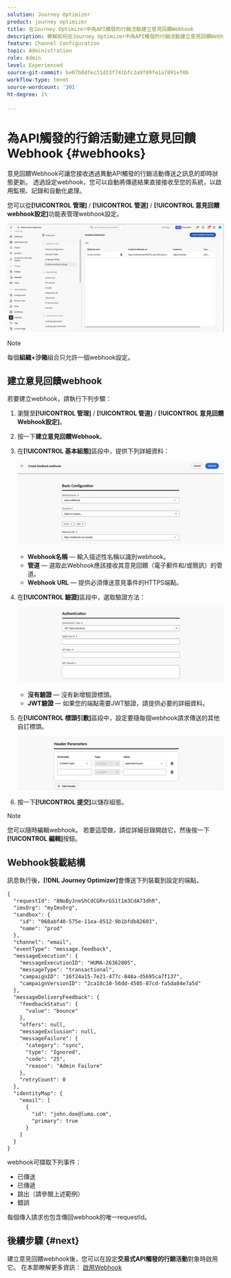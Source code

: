 ```yaml
---
solution: Journey Optimizer
product: journey optimizer
title: 在Journey Optimizer中為API觸發的行銷活動建立意見回饋Webhook
description: 瞭解如何在Journey Optimizer中為API觸發的行銷活動建立意見回饋Webhook。
feature: Channel Configuration
topic: Administration
role: Admin
level: Experienced
source-git-commit: be07b0dfec31d23f741bfc2a9f89fe1a7891ef0b
workflow-type: tm+mt
source-wordcount: '301'
ht-degree: 1%

---
```



# 為API觸發的行銷活動建立意見回饋Webhook {#webhooks}

意見回饋Webhook可讓您接收透過異動API觸發的行銷活動傳送之訊息的即時狀態更新。 透過設定webhook，您可以自動將傳遞結果直接接收至您的系統，以啟用監視、記錄和自動化處理。

您可以從&#x200B;**[!UICONTROL 管理]** / **[!UICONTROL 管道]** / **[!UICONTROL 意見回饋webhook設定]**&#x200B;功能表管理webhook設定。

![](assets/webhook-list.png)

>[!NOTE]
>每個&#x200B;**組織+沙箱**&#x200B;組合只允許一個webhook設定。

## 建立意見回饋webhook

若要建立webhook，請執行下列步驟：

1. 瀏覽至&#x200B;**[!UICONTROL 管理]** / **[!UICONTROL 管道]** / **[!UICONTROL 意見回饋Webhook設定]**。

1. 按一下&#x200B;**建立意見回饋Webhook**。

1. 在&#x200B;**[!UICONTROL 基本組態]**&#x200B;區段中，提供下列詳細資料：

   ![](assets/webhook-config.png)

   * **Webhook名稱** — 輸入描述性名稱以識別webhook。
   * **管道** — 選取此Webhook應該接收其意見回饋（電子郵件和/或簡訊）的管道。
   * **Webhook URL** — 提供必須傳送意見事件的HTTPS端點。

1. 在&#x200B;**[!UICONTROL 驗證]**&#x200B;區段中，選取驗證方法：

   ![](assets/webhook-authentication.png)

   * **沒有驗證** — 沒有新增驗證標頭。
   * **JWT驗證** — 如果您的端點需要JWT驗證，請提供必要的詳細資料。

1. 在&#x200B;**[!UICONTROL 標頭引數]**&#x200B;區段中，設定要隨每個webhook請求傳送的其他自訂標頭。

   ![](assets/webhook-header.png)

1. 按一下&#x200B;**[!UICONTROL 提交]**&#x200B;以儲存組態。

>[!NOTE]
>
>您可以隨時編輯webhook。 若要這麼做，請從詳細目錄開啟它，然後按一下&#x200B;**[!UICONTROL 編輯]**&#x200B;按鈕。

## Webhook裝載結構

訊息執行後，**[!DNL Journey Optimizer]**&#x200B;會傳送下列裝載到設定的端點。

```
{
  "requestId": "8NoByJneShCdCGRnrGS1t1m3CdA73dhR",
  "imsOrg": "myImsOrg",
  "sandbox": {
    "id": "068abf40-575e-11ea-8512-9b1bfdb82603",
    "name": "prod"
  },
  "channel": "email",
  "eventType": "message.feedback",
  "messageExecution": {
    "messageExecutionID": "HUMA-26362805",
    "messageType": "transactional",
    "campaignID": "16f24a15-7e21-477c-848a-d5695ca7f137",
    "campaignVersionID": "2ca10c10-56dd-4505-87cd-fa5da84e7a5d"
  },
  "messageDeliveryFeedback": {
    "feedbackStatus": {
      "value": "bounce"
    },
    "offers": null,
    "messageExclusion": null,
    "messageFailure": {
      "category": "sync",
      "type": "Ignored",
      "code": "25",
      "reason": "Admin Failure"
    },
    "retryCount": 0
  },
  "identityMap": {
    "email": [
      {
        "id": "john.doe@luma.com",
        "primary": true
      }
    ]
  }
}
```

webhook可擷取下列事件：

* 已傳送
* 已傳遞
* 跳出（請參閱上述範例）
* 錯誤

每個傳入請求也包含傳回webhook的唯一requestId。

## 後續步驟 {#next}

建立意見回饋webhook後，您可以在設定&#x200B;**交易式API觸發的行銷活動**&#x200B;對象時啟用它。 在本節瞭解更多資訊： [啟用Webhook](../campaigns/api-triggered-campaign-audience.md#webhook)
